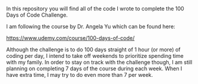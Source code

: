 In this repository you will find all of the code I wrote to complete the 100 Days of Code Challenge.

I am following the course by Dr. Angela Yu which can be found here:

https://www.udemy.com/course/100-days-of-code/

Although the challenge is to do 100 days straight of 1 hour (or more) of coding per day, I intend to take off weekends to prioritize spending time with my family. In order to stay on track with the challenge though, I am still planning on completing 7 days of the course during each week. When I have extra time, I may try to do even more than 7 per week.